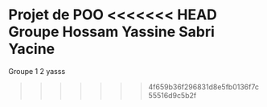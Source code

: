 Projet de POO
<<<<<<< HEAD
Groupe Hossam Yassine Sabri Yacine
=======
Groupe 
1
2
yasss
>>>>>>> 4f659b36f296831d8e5fb0136f7c55516d9c5b2f
